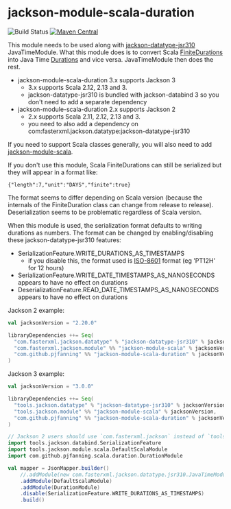 # jackson-module-scala-duration

![Build Status](https://github.com/pjfanning/jackson-module-scala-duration/actions/workflows/ci.yml/badge.svg)
[![Maven Central](https://maven-badges.herokuapp.com/maven-central/com.github.pjfanning/jackson-module-scala-duration_2.13/badge.svg)](https://maven-badges.herokuapp.com/maven-central/com.github.pjfanning/jackson-module-scala-duration_2.13)

This module needs to be used along with [jackson-datatype-jsr310](https://github.com/FasterXML/jackson-modules-java8/tree/2.16/datetime)
JavaTimeModule. What this module does is to convert Scala [FiniteDurations](https://www.scala-lang.org/api/2.13.12/scala/concurrent/duration/FiniteDuration.html)
into Java Time [Durations](https://docs.oracle.com/javase/8/docs/api/java/time/Duration.html) and vice versa.
JavaTimeModule then does the rest.

* jackson-module-scala-duration 3.x supports Jackson 3
    * 3.x supports Scala 2.12, 2.13 and 3.
    * jackson-datatype-jsr310 is bundled with jackson-databind 3 so you don't need to add a separate dependency
* jackson-module-scala-duration 2.x supports Jackson 2
    * 2.x supports Scala 2.11, 2.12, 2.13 and 3.
    * you need to also add a dependency on com:fasterxml.jackson.datatype:jackson-datatype-jsr310

If you need to support Scala classes generally, you will also need to add [jackson-module-scala](https://github.com/FasterXML/jackson-module-scala).

If you don't use this module, Scala FiniteDurations can still be serialized but they will appear in a format like:

```
{"length":7,"unit":"DAYS","finite":true}
```

The format seems to differ depending on Scala version (because the internals of the FiniteDuration class can change
from release to release). Deserialization seems to be problematic regardless of Scala version.

When this module is used, the serialization format defaults to writing durations as numbers.
The format can be changed by enabling/disabling these jackson-datatype-jsr310 features:
* SerializationFeature.WRITE_DURATIONS_AS_TIMESTAMPS
  * if you disable this, the format used is [ISO-8601](https://en.wikipedia.org/wiki/ISO_8601) format (eg 'PT12H' for 12 hours) 
* SerializationFeature.WRITE_DATE_TIMESTAMPS_AS_NANOSECONDS appears to have no effect on durations
* DeserializationFeature.READ_DATE_TIMESTAMPS_AS_NANOSECONDS appears to have no effect on durations

Jackson 2 example:
```scala
val jacksonVersion = "2.20.0"

libraryDependencies ++= Seq(
  "com.fasterxml.jackson.datatype" % "jackson-datatype-jsr310" % jacksonVersion,
  "com.fasterxml.jackson.module" %% "jackson-module-scala" % jacksonVersion,
  "com.github.pjfanning" %% "jackson-module-scala-duration" % jacksonVersion
)
```

Jackson 3 example:
```scala
val jacksonVersion = "3.0.0"

libraryDependencies ++= Seq(
  "tools.jackson.datatype" % "jackson-datatype-jsr310" % jacksonVersion,
  "tools.jackson.module" %% "jackson-module-scala" % jacksonVersion,
  "com.github.pjfanning" %% "jackson-module-scala-duration" % jacksonVersion
)
```

```scala
// Jackson 2 users should use `com.fasterxml.jackson` instead of `tools.jackson` in imports below
import tools.jackson.databind.SerializationFeature
import tools.jackson.module.scala.DefaultScalaModule
import com.github.pjfanning.scala.duration.DurationModule

val mapper = JsonMapper.builder()
    //.addModule(new com.fasterxml.jackson.datatype.jsr310.JavaTimeModule) -- Jackson 2 only
    .addModule(DefaultScalaModule)
    .addModule(DurationModule)
    .disable(SerializationFeature.WRITE_DURATIONS_AS_TIMESTAMPS)
    .build()
```

